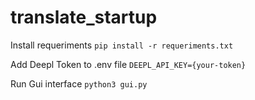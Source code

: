 # translate_startup

Install requeriments
`pip install -r requeriments.txt`

Add Deepl Token to .env file
`DEEPL_API_KEY={your-token}`

Run Gui interface
`python3 gui.py`
